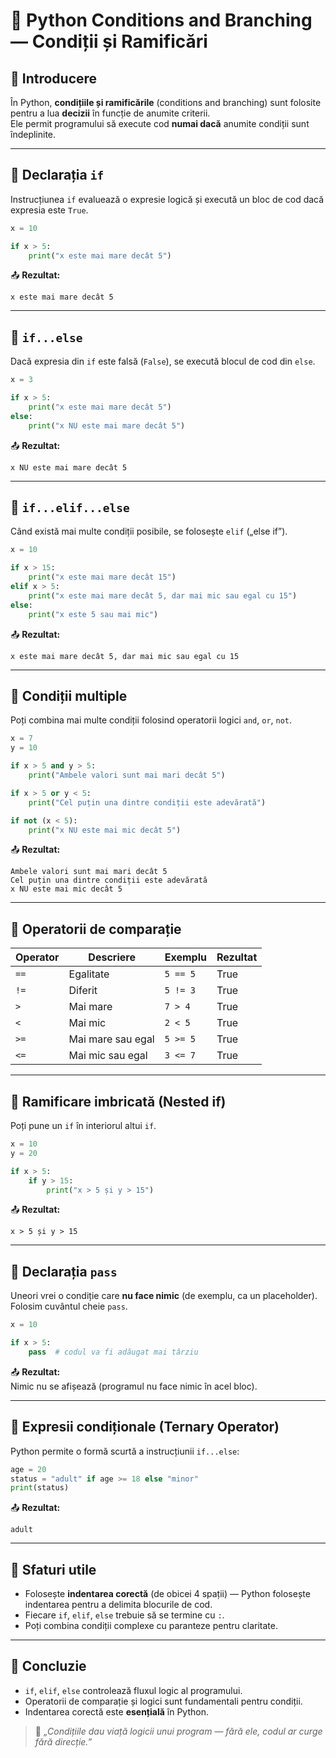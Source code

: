 # 🌿 Python Conditions and Branching — Condiții și Ramificări

## 📘 Introducere
În Python, **condițiile și ramificările** (conditions and branching) sunt folosite pentru a lua **decizii** în funcție de anumite criterii.  
Ele permit programului să execute cod **numai dacă** anumite condiții sunt îndeplinite.

---

## 🔹 Declarația `if`
Instrucțiunea `if` evaluează o expresie logică și execută un bloc de cod dacă expresia este `True`.

```python
x = 10

if x > 5:
    print("x este mai mare decât 5")
```
📤 **Rezultat:**
```
x este mai mare decât 5
```

---

## 🔹 `if...else`
Dacă expresia din `if` este falsă (`False`), se execută blocul de cod din `else`.

```python
x = 3

if x > 5:
    print("x este mai mare decât 5")
else:
    print("x NU este mai mare decât 5")
```
📤 **Rezultat:**
```
x NU este mai mare decât 5
```

---

## 🔹 `if...elif...else`
Când există mai multe condiții posibile, se folosește `elif` („else if”).

```python
x = 10

if x > 15:
    print("x este mai mare decât 15")
elif x > 5:
    print("x este mai mare decât 5, dar mai mic sau egal cu 15")
else:
    print("x este 5 sau mai mic")
```
📤 **Rezultat:**
```
x este mai mare decât 5, dar mai mic sau egal cu 15
```

---

## 🔹 Condiții multiple
Poți combina mai multe condiții folosind operatorii logici `and`, `or`, `not`.

```python
x = 7
y = 10

if x > 5 and y > 5:
    print("Ambele valori sunt mai mari decât 5")

if x > 5 or y < 5:
    print("Cel puțin una dintre condiții este adevărată")

if not (x < 5):
    print("x NU este mai mic decât 5")
```
📤 **Rezultat:**
```
Ambele valori sunt mai mari decât 5
Cel puțin una dintre condiții este adevărată
x NU este mai mic decât 5
```

---

## 🔹 Operatorii de comparație
| Operator | Descriere | Exemplu | Rezultat |
|-----------|------------|----------|-----------|
| `==` | Egalitate | `5 == 5` | True |
| `!=` | Diferit | `5 != 3` | True |
| `>` | Mai mare | `7 > 4` | True |
| `<` | Mai mic | `2 < 5` | True |
| `>=` | Mai mare sau egal | `5 >= 5` | True |
| `<=` | Mai mic sau egal | `3 <= 7` | True |

---

## 🔹 Ramificare imbricată (Nested if)
Poți pune un `if` în interiorul altui `if`.

```python
x = 10
y = 20

if x > 5:
    if y > 15:
        print("x > 5 și y > 15")
```
📤 **Rezultat:**
```
x > 5 și y > 15
```

---

## 🔹 Declarația `pass`
Uneori vrei o condiție care **nu face nimic** (de exemplu, ca un placeholder).  
Folosim cuvântul cheie `pass`.

```python
x = 10

if x > 5:
    pass  # codul va fi adăugat mai târziu
```
📤 **Rezultat:**  
Nimic nu se afișează (programul nu face nimic în acel bloc).

---

## 🔹 Expresii condiționale (Ternary Operator)
Python permite o formă scurtă a instrucțiunii `if...else`:

```python
age = 20
status = "adult" if age >= 18 else "minor"
print(status)
```
📤 **Rezultat:**
```
adult
```

---

## 🧠 Sfaturi utile
- Folosește **indentarea corectă** (de obicei 4 spații) — Python folosește indentarea pentru a delimita blocurile de cod.  
- Fiecare `if`, `elif`, `else` trebuie să se termine cu `:`.  
- Poți combina condiții complexe cu paranteze pentru claritate.

---

## 🏁 Concluzie
- `if`, `elif`, `else` controlează fluxul logic al programului.  
- Operatorii de comparație și logici sunt fundamentali pentru condiții.  
- Indentarea corectă este **esențială** în Python.  

> 💬 *„Condițiile dau viață logicii unui program — fără ele, codul ar curge fără direcție.”*
